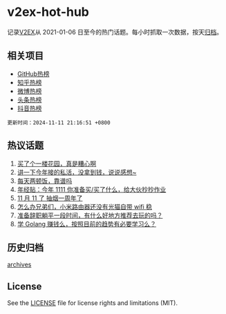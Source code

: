 # v2ex-hot-hub

 记录[V2EX](https://www.v2ex.com/)从 2021-01-06 日至今的热门话题。每小时抓取一次数据，按天[归档](archives)。
 
 ## 相关项目

- [GitHub热榜](https://github.com/lonnyzhang423/github-hot-hub)
- [知乎热榜](https://github.com/lonnyzhang423/zhihu-hot-hub)
- [微博热榜](https://github.com/lonnyzhang423/weibo-hot-hub)
- [头条热榜](https://github.com/lonnyzhang423/toutiao-hot-hub)
- [抖音热榜](https://github.com/lonnyzhang423/douyin-hot-hub)


 `更新时间：2024-11-11 21:16:51 +0800`

## 热议话题

1. [买了个一楼花园，真是糟心啊](https://www.v2ex.com/t/1088412)
1. [讲一下今年接的私活，没拿到钱，说说感想~](https://www.v2ex.com/t/1088302)
1. [每天两顿饭，靠谱吗](https://www.v2ex.com/t/1088343)
1. [年经贴：今年 1111 你准备买/买了什么，给大伙抄抄作业](https://www.v2ex.com/t/1088478)
1. [11 月 11 了 抽烟一周年了](https://www.v2ex.com/t/1088416)
1. [怎么办兄弟们，小米路由器还没有光猫自带 wifi 稳](https://www.v2ex.com/t/1088345)
1. [准备辞职躺平一段时间，有什么好地方推荐去玩的吗？](https://www.v2ex.com/t/1088369)
1. [学 Golang 赚钱么，按照目前的趋势有必要学习么？](https://www.v2ex.com/t/1088370)

## 历史归档

[archives](archives)

## License

See the [LICENSE](LICENSE) file for license rights and limitations (MIT).

